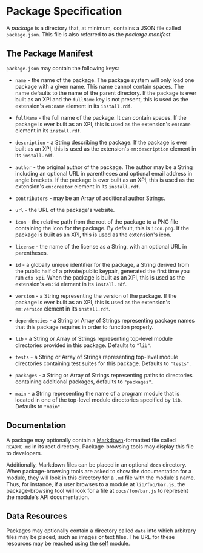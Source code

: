 # Package Specification #

A *package* is a directory that, at minimum, contains a JSON file
called `package.json`. This file is also referred to as the
*package manifest*.

## The Package Manifest ##

`package.json` may contain the following keys:

* `name` - the name of the package. The package system will only load
  one package with a given name. This name cannot contain spaces. The
  name defaults to the name of the parent directory. If the package is
  ever built as an XPI and the `fullName` key is not present, this is
  used as the extension's `em:name` element in its `install.rdf`.

* `fullName` - the full name of the package. It can contain spaces. If
  the package is ever built as an XPI, this is used as the extension's
  `em:name` element in its `install.rdf`.

* `description` - a String describing the package. If the package is
  ever built as an XPI, this is used as the extension's
  `em:description` element in its `install.rdf`.

* `author` - the original author of the package. The author may be a
  String including an optional URL in parentheses and optional email
  address in angle brackets. If the package is ever built as an XPI,
  this is used as the extension's `em:creator` element in its
  `install.rdf`.

* `contributors` - may be an Array of additional author Strings.

* `url` - the URL of the package's website.

* `icon` - the relative path from the root of the package to a
  PNG file containing the icon for the package. By default, this
  is `icon.png`. If the package is built as an XPI, this is used
  as the extension's icon.

* `license` - the name of the license as a String, with an optional
  URL in parentheses.

* `id` - a globally unique identifier for the package, a String
  derived from the public half of a private/public keypair, generated
  the first time you run `cfx xpi`. When the package is built as an
  XPI, this is used as the extension's `em:id` element in its
  `install.rdf`.

* `version` - a String representing the version of the package. If the
  package is ever built as an XPI, this is used as the extension's
  `em:version` element in its `install.rdf`.

* `dependencies` - a String or Array of Strings representing package
  names that this package requires in order to function properly.

* `lib` - a String or Array of Strings representing top-level module
  directories provided in this package. Defaults to `"lib"`.

* `tests` - a String or Array of Strings representing top-level module
  directories containing test suites for this package. Defaults to
  `"tests"`.

* `packages` - a String or Array of Strings representing paths to
  directories containing additional packages, defaults to
  `"packages"`.

* `main` - a String representing the name of a program module that is
  located in one of the top-level module directories specified by
  `lib`. Defaults to `"main"`.

## Documentation ##

A package may optionally contain a [Markdown]-formatted file called
`README.md` in its root directory. Package-browsing tools may display
this file to developers.

Additionally, Markdown files can be placed in an optional `docs`
directory. When package-browsing tools are asked to show the
documentation for a module, they will look in this directory for a
`.md` file with the module's name. Thus, for instance, if a user
browses to a module at `lib/foo/bar.js`, the package-browsing tool
will look for a file at `docs/foo/bar.js` to represent the module's
API documentation.

## Data Resources ##

Packages may optionally contain a directory called `data` into which
arbitrary files may be placed, such as images or text files. The
URL for these resources may be reached using the
[self](#module/api-utils/self) module.

  [Markdown]: http://daringfireball.net/projects/markdown/
